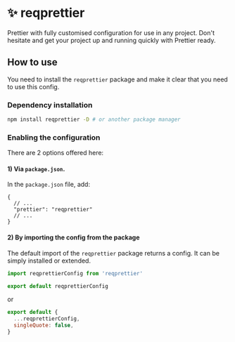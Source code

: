 # ✨ reqprettier

Prettier with fully customised configuration for use in any project. Don't hesitate and get your project up and running quickly with Prettier ready.

## How to use

You need to install the `reqprettier` package and make it clear that you need to use this config.

### Dependency installation

```bash
npm install reqprettier -D # or another package manager
```

### Enabling the configuration

There are 2 options offered here:

#### 1) Via `package.json`.

In the `package.json` file, add:

```jsonc
{
  // ...
  "prettier": "reqprettier"
  // ...
}
```

#### 2) By importing the config from the package

The default import of the `reqprettier` package returns a config. It can be simply installed or extended.

```js
import reqprettierConfig from 'reqprettier'
```

```js
export default reqprettierConfig
```

or

```js
export default {
  ...reqprettierConfig,
  singleQuote: false,
}
```
